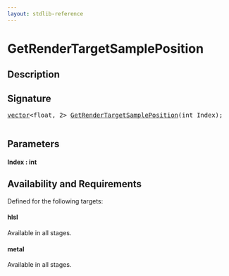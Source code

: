 ```yaml
---
layout: stdlib-reference
---
```


# GetRenderTargetSamplePosition

## Description





## Signature 

<pre>
<a href="/stdlib-reference/types/vector/index" class="code_type">vector</a>&lt;<span class="code_keyword">float</span>, 2&gt; <a href="/stdlib-reference/global-decls/GetRenderTargetSamplePosition">GetRenderTargetSamplePosition</a>(<span class="code_keyword">int</span> <span class='code_param'>Index</span>);

</pre>

## Parameters

#### Index  : int

## Availability and Requirements

Defined for the following targets:

#### hlsl
Available in all stages.

#### metal
Available in all stages.



